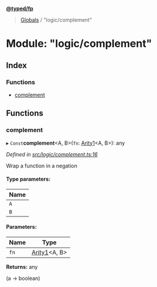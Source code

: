 **[@typed/fp](../README.md)**

> [Globals](../globals.md) / "logic/complement"

# Module: "logic/complement"

## Index

### Functions

* [complement](_logic_complement_.md#complement)

## Functions

### complement

▸ `Const`**complement**\<A, B>(`fn`: [Arity1](_common_types_.md#arity1)\<A, B>): any

*Defined in [src/logic/complement.ts:16](https://github.com/TylorS/typed-fp/blob/559f273/src/logic/complement.ts#L16)*

Wrap a function in a negation

#### Type parameters:

Name |
------ |
`A` |
`B` |

#### Parameters:

Name | Type |
------ | ------ |
`fn` | [Arity1](_common_types_.md#arity1)\<A, B> |

**Returns:** any

(a -> boolean)
